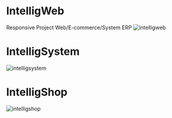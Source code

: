# IntelligWeb
Responsive Project Web/E-commerce/System ERP
![intelligweb](https://user-images.githubusercontent.com/13612307/49245523-6dbdd900-f3c7-11e8-91df-c721bde3e65e.JPG)

# IntelligSystem
![intelligsystem](https://user-images.githubusercontent.com/13612307/49246066-dd809380-f3c8-11e8-8835-4a4406f74051.JPG)

# IntelligShop
![intelligshop](https://user-images.githubusercontent.com/13612307/49245978-a7431400-f3c8-11e8-8545-ef69d3ad451e.JPG)
